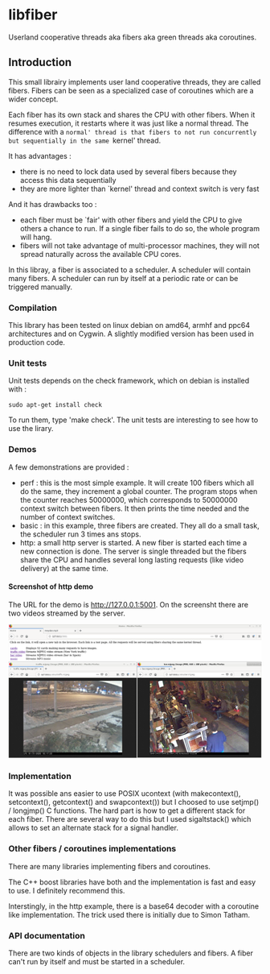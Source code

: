 # libfiber

Userland cooperative threads aka fibers aka green threads aka coroutines.

## Introduction

This small librairy implements user land cooperative threads, they are called fibers. Fibers can be seen as a specialized case of coroutines which are a wider concept.

Each fiber has its own stack and shares the CPU with other fibers.
When it resumes execution, it restarts where it was just like a normal thread.
The difference with a `normal' thread is that fibers to not run concurrently but sequentially in the same `kernel' thread.

It has advantages :
 * there is no need to lock data used by several fibers because they access this data sequentially
 * they are more lighter than `kernel' thread and context switch is very fast

And it has drawbacks too :
 * each fiber must be `fair' with other fibers and yield the CPU to give others a chance to run. If a single fiber fails to do so, the whole program will hang.
 * fibers will not take advantage of multi-processor machines, they will not spread naturally across the available CPU cores.


In this libray, a fiber is associated to a scheduler. A scheduler will contain many fibers. A scheduler can run by itself at a periodic rate or can be triggered manually.

### Compilation

This library has been tested on linux debian on amd64, armhf and ppc64 architectures and on Cygwin. A slightly modified version has been used in production code.


### Unit tests

Unit tests depends on the check framework, which on debian is installed with :

~~~~
sudo apt-get install check
~~~~

To run them, type 'make check'. The unit tests are interesting to see how to use the lirary.


### Demos

A few demonstrations are provided :
 * perf : this is the most simple example. It will create 100 fibers which all do the same, they increment a global counter. The program stops when the counter reaches 50000000, which corresponds to 50000000 context switch between fibers. It then prints the time needed and the number of context switches.
 * basic : in this example, three fibers are created. They all do a small task, the scheduler run 3 times ans stops.
 * http: a small http server is started. A new fiber is started each time a new connection is done. The server is single threaded but the fibers share the CPU and handles several long lasting requests (like video delivery) at the same time.

#### Screenshot of http demo

The URL for the demo is http://127.0.0.1:5001. On the screensht there are two videos streamed by the server.

![alt text](doc/http-demo-1.png)


### Implementation

It was possible ans easier to use POSIX ucontext (with makecontext(), setcontext(), getcontext() and swapcontext()) but I choosed to use setjmp() / longjmp() C functions. The hard part is how to get a different stack for each fiber. There are several way to do this but I used sigaltstack() which allows to set an alternate stack for a signal handler. 

### Other fibers / coroutines implementations

There are many libraries implementing fibers and coroutines.

The C++ boost libraries have both and the implementation is fast and easy to use. I definitely recommend this.

Interstingly, in the http example, there is a base64 decoder with a coroutine like implementation. The trick used there is initially due to Simon Tatham.

### API documentation

There are two kinds of objects in the library schedulers and fibers. A fiber can't run by itself and must be started in a scheduler.

